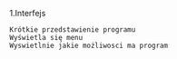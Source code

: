 1.Interfejs 

	Krótkie przedstawienie programu
	Wyświetla się menu
	Wyswietlnie jakie możliwosci ma program
	

